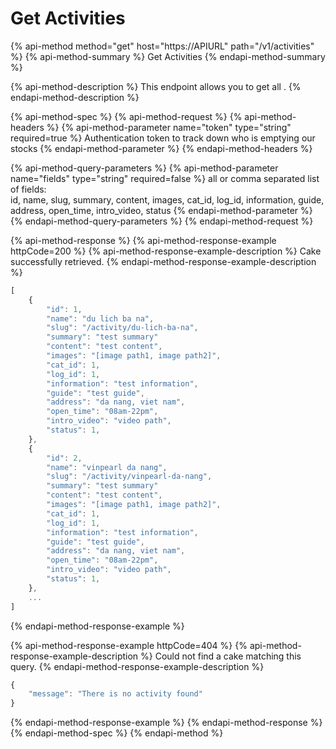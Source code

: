 # Get Activities

{% api-method method="get" host="https://APIURL" path="/v1/activities" %}
{% api-method-summary %}
Get Activities
{% endapi-method-summary %}

{% api-method-description %}
This endpoint allows you to get all .
{% endapi-method-description %}

{% api-method-spec %}
{% api-method-request %}
{% api-method-headers %}
{% api-method-parameter name="token" type="string" required=true %}
Authentication token to track down who is emptying our stocks
{% endapi-method-parameter %}
{% endapi-method-headers %}

{% api-method-query-parameters %}
{% api-method-parameter name="fields" type="string" required=false %}
all or comma separated list of fields:  
id, name, slug, summary, content, images, cat\_id, log\_id, information, guide, address, open\_time, intro\_video, status
{% endapi-method-parameter %}
{% endapi-method-query-parameters %}
{% endapi-method-request %}

{% api-method-response %}
{% api-method-response-example httpCode=200 %}
{% api-method-response-example-description %}
Cake successfully retrieved.
{% endapi-method-response-example-description %}

```javascript
[
    {
        "id": 1,
        "name": "du lich ba na",
        "slug": "/activity/du-lich-ba-na",
        "summary": "test summary"
        "content": "test content",
        "images": "[image path1, image path2]",
        "cat_id": 1,
        "log_id": 1,
        "information": "test information",
        "guide": "test guide",
        "address": "da nang, viet nam",
        "open_time": "08am-22pm",
        "intro_video": "video path",
        "status": 1,
    },
    {
        "id": 2,
        "name": "vinpearl da nang",
        "slug": "/activity/vinpearl-da-nang",
        "summary": "test summary"
        "content": "test content",
        "images": "[image path1, image path2]",
        "cat_id": 1,
        "log_id": 1,
        "information": "test information",
        "guide": "test guide",
        "address": "da nang, viet nam",
        "open_time": "08am-22pm",
        "intro_video": "video path",
        "status": 1,
    },
    ...
]
```
{% endapi-method-response-example %}

{% api-method-response-example httpCode=404 %}
{% api-method-response-example-description %}
Could not find a cake matching this query.
{% endapi-method-response-example-description %}

```javascript
{
    "message": "There is no activity found"
}
```
{% endapi-method-response-example %}
{% endapi-method-response %}
{% endapi-method-spec %}
{% endapi-method %}



